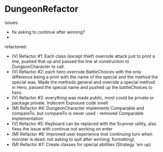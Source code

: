 # DungeonRefactor

issues:
- fix asking to continue after winning?
- 

refactored:
- (V) Refactor #1: Each class (except thief) overrode attack just to print a line, pushed that up and passed the line at construction to DungeonCharacter to call.
- (V) Refactor #2: each hero overrode BattleChoices with the only difference being a print with the name of the special and the method the special was. Made the methods general and override a special method in Hero, passed the special name and pushed up the battleChoices to hero.
- (V) Refactor #3: everything was made public, most could be private or package private. Indecent Exposure code smell 
- (M) Refactor #4: DungeonCharacter implements Comparable and compareTo, but compareTo is never used - removed Comparable implementation
- (V) Refactor #5: Keyboard can be replaced with the Scanner utility, also fixes the issue with continue not working on enter
- (M) Refactor #6: Improved user experience (not continuing turn when monster is dead; not asking to quit after winning; formatting)
- (M) Refactor #7: Create classes for special abilities (Strategy 'em up)